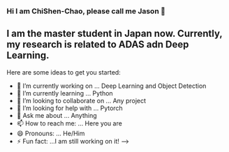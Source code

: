 ### Hi I am ChiShen-Chao, please call me Jason  👋
## I am the master student in Japan now. Currently, my research is related to ADAS adn Deep Learning.
Here are some ideas to get you started:

- 🔭 I’m currently working on ... Deep Learning and Object Detection
- 🌱 I’m currently learning ... Python 
- 👯 I’m looking to collaborate on ... Any project
- 🤔 I’m looking for help with ... Pytorch
- 💬 Ask me about ... Anything
- 📫 How to reach me: ... Here you are
- 😄 Pronouns: ... He/Him
- ⚡ Fun fact: ...I am still working on it!
-->
